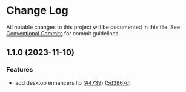 # Change Log

All notable changes to this project will be documented in this file.
See [Conventional Commits](https://conventionalcommits.org) for commit guidelines.

## 1.1.0 (2023-11-10)

### Features

- add desktop enhancers lib ([#4739](https://github.com/ExodusMovement/exodus-hydra/issues/4739)) ([5d3867d](https://github.com/ExodusMovement/exodus-hydra/commit/5d3867dbe581fd7a2c68819d967e8ba02615654a))
